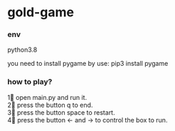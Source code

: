 # gold-game
### env
python3.8

you need to install pygame by use: pip3 install pygame

### how to play?
1⃣️ open main.py and run it.<br>
2⃣️ press the button q to end.<br>
3⃣️ press the button space to restart.<br>
4⃣️ press the button <- and -> to control the box to run.

